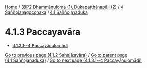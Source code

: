 
[Home](/) / [38P2 Dhammānuloma (1), Dukapaṭṭhānapāḷi (2)](../...md) / [4 Saññojanagocchaka](...md) / [4.1 Saññojanaduka](../38P2/4/4.1.md)

# 4.1.3 Paccayavāra

* [4.1.3.1--4 Paccayānulomādi](4.1.3/4.1.3.1--4.md)

[Go to previous page (4.1.2 Sahajātavāra)](4.1.2.md) / [Go to parent page (4.1 Saññojanaduka)](../38P2/4/4.1.md) / [Go to next page (4.1.3.1--4 Paccayānulomādi)](4.1.3/4.1.3.1--4.md)



